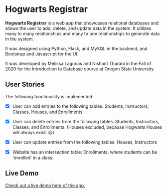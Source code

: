 # Hogwarts Registrar

**Hogwarts Registrar** is a web app that showcases relational databases and allows the user to add, delete, and update data in the system. 
It utilizes many to many relationships and many to one relationships to generate data in the system.

It was designed using Python, Flask, and MySQL in the backend, and Bootstrap and Javascript for the UI.

It was developed by Melissa Lagunas and Nishant Tharani in the Fall of 2020 for the Introduction to Database course at Oregon State University. 


## User Stories

The following functionality is implemented:

- [X] User can add entries to the following tables: Students, Instructors, Classes, Houses, and Enrollments. 
- [X]  User can delete entries from the following tables: Students, Instructors, Classes, and Enrollments. (Houses excluded, because Hogwarts Houses will always exist. 😃)
- [X] User can update entries from the following tables: Houses, Instructors
- [X] Website has an intersection table: Enrollments, where students can be 'enrolled' in a class. 


## Live Demo

[Check out a live demo here of the app.](http://melissalagunas.com/hogwarts/classes#)

